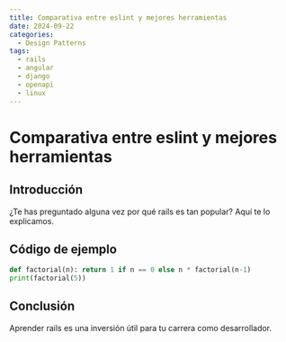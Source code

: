 ```yaml
---
title: Comparativa entre eslint y mejores herramientas
date: 2024-09-22
categories:
  - Design Patterns
tags:
  - rails
  - angular
  - django
  - openapi
  - linux
---
```


# Comparativa entre eslint y mejores herramientas

## Introducción

¿Te has preguntado alguna vez por qué rails es tan popular? Aquí te lo explicamos.

## Código de ejemplo

```python
def factorial(n): return 1 if n == 0 else n * factorial(n-1)
print(factorial(5))
```

## Conclusión

Aprender rails es una inversión útil para tu carrera como desarrollador.